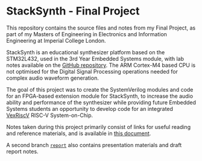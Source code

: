# StackSynth - Final Project

This repository contains the source files and notes from my Final Project, as part of my Masters of Engineering in Electronics and Information Engineering at Imperial College London.

StackSynth is an educational synthesizer platform based on the STM32L432, used in the 3rd Year Embedded Systems module, with lab notes available on the [GitHub repository](https://github.com/edstott/ES-synth-starter). The ARM Cortex-M4 based CPU is not optimised for the Digital Signal Processing operations needed for complex audio waveform generation.

The goal of this project was to create the SystemVerilog modules and code for an FPGA-based extension module for StackSynth, to increase the audio ability and performance of the synthesizer while providing future Embedded Systems students an opportunity to develop code for an integrated [VexRiscV](https://github.com/SpinalHDL/VexRiscv) RISC-V System-on-Chip.

Notes taken during this project primarily consist of links for useful reading and reference materials, and is available in [this document](./notes/readme.md).

A second branch [`report`](https://github.com/supleed2/EIE4-FYP/tree/report) also contains presentation materials and draft report notes.
